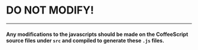 # DO NOT MODIFY!

---

#### Any modifications to the javascripts should be made on the CoffeeScript source files under `src` and compiled to generate these `.js` files.
